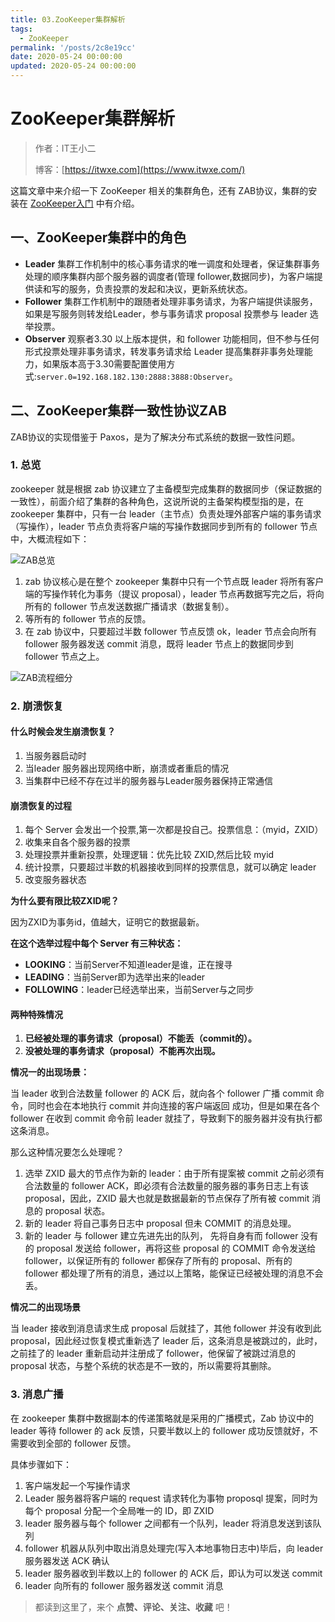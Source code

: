 ```yaml
---
title: 03.ZooKeeper集群解析
tags:
  - ZooKeeper
permalink: '/posts/2c8e19cc'
date: 2020-05-24 00:00:00
updated: 2020-05-24 00:00:00
---
```


# ZooKeeper集群解析

> 作者：IT王小二
>
> 博客：[https://itwxe.com](https://www.itwxe.com/)

这篇文章中来介绍一下 ZooKeeper 相关的集群角色，还有 ZAB协议，集群的安装在 [ZooKeeper入门](https://www.itwxe.com/posts/8c686403/) 中有介绍。

## 一、ZooKeeper集群中的角色

- **Leader** 集群工作机制中的核心事务请求的唯一调度和处理者，保证集群事务处理的顺序集群内部个服务器的调度者(管理 follower,数据同步)，为客户端提供读和写的服务，负责投票的发起和决议，更新系统状态。
- **Follower** 集群工作机制中的跟随者处理非事务请求，为客户端提供读服务，如果是写服务则转发给Leader，参与事务请求 proposal 投票参与 leader 选举投票。
- **Observer** 观察者3.30 以上版本提供，和 follower 功能相同，但不参与任何形式投票处理非事务请求，转发事务请求给 Leader 提高集群非事务处理能力，如果版本高于3.30需要配置使用方式:`server.0=192.168.182.130:2888:3888:Observer`。

## 二、ZooKeeper集群一致性协议ZAB

ZAB协议的实现借鉴于 Paxos，是为了解决分布式系统的数据一致性问题。

### 1. 总览

zookeeper 就是根据 zab 协议建立了主备模型完成集群的数据同步（保证数据的一致性），前面介绍了集群的各种角色，这说所说的主备架构模型指的是，在 zookeeper 集群中，只有一台 leader（主节点）负责处理外部客户端的事务请求（写操作），leader 节点负责将客户端的写操作数据同步到所有的 follower 节点中，大概流程如下：

![ZAB总览](https://images.itwxe.com/images/2021/08/05/c3d2fa37f0efb.png)

1. zab 协议核心是在整个 zookeeper 集群中只有一个节点既 leader 将所有客户端的写操作转化为事务（提议 proposal），leader 节点再数据写完之后，将向所有的 follower 节点发送数据广播请求（数据复制）。
2. 等所有的 follower 节点的反馈。
3. 在 zab 协议中，只要超过半数 follower 节点反馈 ok，leader 节点会向所有 follower 服务器发送 commit 消息，既将 leader 节点上的数据同步到 follower 节点之上。

![ZAB流程细分](https://images.itwxe.com/images/2021/08/05/c2d800125ae16.png)

### 2. 崩溃恢复

#### 什么时候会发生崩溃恢复？

1. 当服务器启动时
2. 当leader 服务器出现网络中断，崩溃或者重启的情况
3. 当集群中已经不存在过半的服务器与Leader服务器保持正常通信

#### 崩溃恢复的过程

1. 每个 Server 会发出一个投票,第一次都是投自己。投票信息：（myid，ZXID）
2. 收集来自各个服务器的投票
3. 处理投票并重新投票，处理逻辑：优先比较 ZXID,然后比较 myid
4. 统计投票，只要超过半数的机器接收到同样的投票信息，就可以确定 leader
5. 改变服务器状态

**为什么要有限比较ZXID呢？**

因为ZXID为事务id，值越大，证明它的数据最新。

**在这个选举过程中每个 Server 有三种状态：**

- **LOOKING**：当前Server不知道leader是谁，正在搜寻
- **LEADING**：当前Server即为选举出来的leader
- **FOLLOWING**：leader已经选举出来，当前Server与之同步

#### 两种特殊情况

1. **已经被处理的事务请求（proposal）不能丢（commit的）。**
2. **没被处理的事务请求（proposal）不能再次出现。**

**情况一的出现场景：**

当 leader 收到合法数量 follower 的 ACK 后，就向各个 follower 广播 commit 命令，同时也会在本地执行 commit 并向连接的客户端返回 成功，但是如果在各个 follower 在收到 commit 命令前 leader 就挂了，导致剩下的服务器并没有执行都这条消息。

那么这种情况要怎么处理呢？

1. 选举 ZXID 最大的节点作为新的 leader：由于所有提案被 commit 之前必须有合法数量的 follower ACK，即必须有合法数量的服务器的事务日志上有该 proposal，因此，ZXID 最大也就是数据最新的节点保存了所有被 commit 消息的 proposal 状态。
2. 新的 leader 将自己事务日志中 proposal 但未 COMMIT 的消息处理。
3. 新的 leader 与 follower 建立先进先出的队列， 先将自身有而 follower 没有的 proposal 发送给 follower，再将这些 proposal 的 COMMIT 命令发送给 follower，以保证所有的 follower 都保存了所有的 proposal、所有的 follower 都处理了所有的消息，通过以上策略，能保证已经被处理的消息不会丢。

**情况二的出现场景**

当 leader 接收到消息请求生成 proposal 后就挂了，其他 follower 并没有收到此 proposal，因此经过恢复模式重新选了 leader 后，这条消息是被跳过的，此时，之前挂了的 leader 重新启动并注册成了 follower，他保留了被跳过消息的 proposal 状态，与整个系统的状态是不一致的，所以需要将其删除。

### 3. 消息广播

在 zookeeper 集群中数据副本的传递策略就是采用的广播模式，Zab 协议中的 leader 等待 follower 的 ack 反馈，只要半数以上的 follower 成功反馈就好，不需要收到全部的 follower 反馈。

具体步骤如下：

1. 客户端发起一个写操作请求
2. Leader 服务器将客户端的 request 请求转化为事物 proposql 提案，同时为每个 proposal 分配一个全局唯一的 ID，即 ZXID
3. leader 服务器与每个 follower 之间都有一个队列，leader 将消息发送到该队列
4. follower 机器从队列中取出消息处理完(写入本地事物日志中)毕后，向 leader 服务器发送 ACK 确认
5. leader 服务器收到半数以上的 follower 的 ACK 后，即认为可以发送 commit
6. leader 向所有的 follower 服务器发送 commit 消息

> 都读到这里了，来个 **点赞、评论、关注、收藏** 吧！
